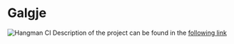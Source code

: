 # **Galgje**
![Hangman CI](https://github.com/EvilAngel94/Hangman/workflows/Hangman%20CI/badge.svg)
Description of the project can be found in the [following link](https://github.com/EvilAngel94/Hangman/wiki)
